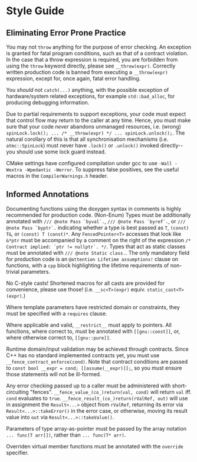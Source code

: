 # Style Guide

## Eliminating Error Prone Practice

You may not `throw` anything for the purpose of error checking.
An exception is granted for fatal program conditions, such as that of a contract violation.
In the case that a throw expression is required, you are forbidden from using the `throw` keyword directly, please see `__throw(expr)`.
Correctly written production code is banned from executing a `__throw(expr)` expression, except for, once again, fatal error handling.

You _should_ not `catch(...)` anything, with the possible exception of hardware/system related exceptions, for example  `std::bad_alloc`, for producing debugging information.

Due to partial requirements to support exceptions, your code must expect that control flow may return to the caller at any time.
Hence, you must make sure that your code _never_ abandons unmanaged resources, i.e. (wrong) `spinLock.lock(); ... /* __throw(expr) */ ... spinLock.unlock();`.
The natural corollary of this is that all synchronisation mechanisms (i.e. `atmc::SpinLock`) must never have `.lock()` or `.unlock()` invoked directly--
    you should use some lock guard instead.

CMake settings have configured compilation under gcc to use `-Wall -Wextra -Wpedantic -Werror`. To suppress false positives, see the useful macros in the `CompilerWarnings.h` header.

## Informed Annotations

Documenting functions using the doxygen syntax in comments is highly recommended for production code.
(Non-Enum) Types must be additionally annotated with ``/// @note Pass `byval`.``, ``/// @note Pass `byref`.``, or ``/// @note Pass `byptr`.`` indicating whether a type is best passed as `T`, `(const) T&`, or `(const) T (const)*`.
Any `FencedPointer<T>` accesses that look like `&*ptr` must be accompanied by a comment on the right of the expression ``/* Contract implied: `ptr != nullptr`. */``.
Types that act as static classes must be annotated with `/// @note Static class.`.
The only mandatory field for production code is an `@attention Lifetime assumptions!` clause on functions, with a `cpp` block highlighting the lifetime requirements of non-trivial parameters.

No C-style casts! Shortened macros for all casts are provided for convenience, please use those! (i.e. `__sc<T>(expr)` equiv. `static_cast<T>(expr)`.)

Where template parameters have restricted domain or constraints, they must be specified with a `requires` clause.

Where applicable and valid, `__restrict__` must apply to pointers.
All functions, where correct to, must be annotated with `[[gnu::const]]`, or, where otherwise correct to, `[[gnu::pure]]`.

Runtime domain/input validation may be achieved through contracts. Since C++ has no standard implemented contracts yet, you must use `__fence_contract_enforce(cond)`.
Note that contract conditions are passed to `const bool __expr = cond; [[assume(__expr)]];`, so you must ensure those statements will not be ill-formed.

Any error checking passed up to a caller must be administered with short-circuiting "fences".
`__fence_value_(co_)return(val, cond)` will return `val` iff. `cond` evaluates to `true`.
`__fence_result_(co_)return(rValRef, out)` will use in assignment the `Result<...>` object from `rValRef`, returning its error via `Result<...>::takeError()` in the error case,
    or otherwise, moving its result value into `out` via `Result<...>::takeValue()`.

Parameters of type array-as-pointer must be passed by the array notation `... func(T arr[])`, rather than `... func(T* arr)`.

Overriden virtual member functions must be annotated with the `override` specifier.
